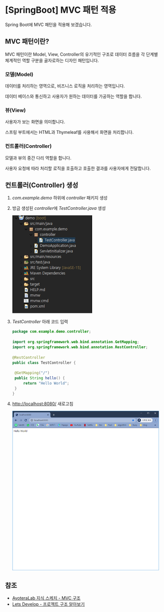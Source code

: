 # [SpringBoot] MVC 패턴 적용

Spring Boot에 MVC 패턴을 적용해 보겠습니다.



## MVC 패턴이란?

MVC 패턴이란 Model, View, Controller의 유기적인 구조로 데이터 흐름을 각 단계별 체계적인 역할 구분을 골자로하는 디자인 패턴입니다.



### 모델(Model)

데이터를 처리하는 영역으로, 비즈니스 로직을 처리하는 영역입니다.

데이터 베이스와 통신하고 사용자가 원하는 데이터를 가공하는 역할을 합니다.



### 뷰(View)

사용자가 보는 화면을 의미합니다.

스프링 부트에서는 HTML과 Thymeleaf를 사용해서 화면을 처리합니다.



### 컨트롤러(Controller)

모델과 뷰의 중간 다리 역할을 합니다.

사용자 요청에 따라 처리할 로직을 호출하고 호출한 결과를 사용자에게 전달합니다.



## 컨트롤러(Controller) 생성

1. *com.example.demo* 하위에 *controller* 패키지 생성

2. 방금 생성된 *controller*에 *TestController.java* 생성

   ![7](7.png)

3. *TestController* 아래 코드 입력

   ```java
   package com.example.demo.controller;
   
   import org.springframework.web.bind.annotation.GetMapping;
   import org.springframework.web.bind.annotation.RestController;
   
   @RestController
   public class TestController {
   
   	@GetMapping("/")
   	public String hello() {
   		return "Hello World";
   	}
   }
   ```

4. <http://localhost:8080/> 새로고침

   ![8](8.png)

   

## 참조

* [AyoteraLab 지식 스케치 - MVC 구조](https://ayoteralab.tistory.com/entry/Spring-Boot-03-MVC-%EA%B5%AC%EC%A1%B0)
* [Lets Develop - 프로젝트 구조 알아보기](https://congsong.tistory.com/13)


